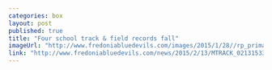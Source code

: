 ```yaml
---
categories: box
layout: post
published: true
title: "Four school track & field records fall"
imageUrl: "http://www.fredoniabluedevils.com/images/2015/1/28//rp_primary_Feldman_2405.jpg"
link: "http://www.fredoniabluedevils.com/news/2015/2/13/MTRACK_0213153337.aspx"
---
```


